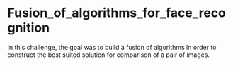 # Fusion_of_algorithms_for_face_recognition

In this challenge, the goal was to build a fusion of algorithms in order to construct the best suited solution for comparison of a pair of images.
